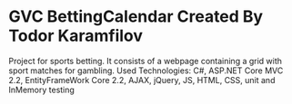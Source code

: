 # GVC BettingCalendar Created By Todor Karamfilov
Project for sports betting. It consists of a webpage containing a grid with sport matches for gambling.
Used Technologies: C#, ASP.NET Core MVC 2.2, EntityFrameWork Core 2.2, AJAX, jQuery, JS, HTML, CSS, unit and InMemory testing
